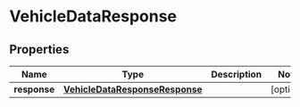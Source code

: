 
# VehicleDataResponse

## Properties
Name | Type | Description | Notes
------------ | ------------- | ------------- | -------------
**response** | [**VehicleDataResponseResponse**](VehicleDataResponseResponse.md) |  |  [optional]



